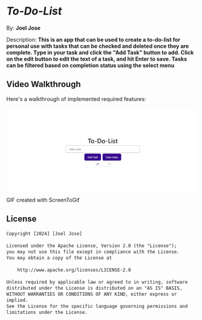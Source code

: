 # *To-Do-List*

By: **Joel Jose**

Description: **This is an app that can be used to create a to-do-list for personal use with tasks that can be checked and deleted once they are complete. Type in your task and click the "Add Task" button to add. Click on the edit button to edit the text of a task, and hit Enter to save. Tasks can be filtered based on completion status using the select menu**

## Video Walkthrough

Here's a walkthrough of implemented required features:

<img src='./ToDoListGif2.gif' title='Video Walkthrough' width='' alt='Video Walkthrough' />

GIF created with ScreenToGif


## License

    Copyright [2024] [Joel Jose]

    Licensed under the Apache License, Version 2.0 (the "License");
    you may not use this file except in compliance with the License.
    You may obtain a copy of the License at

        http://www.apache.org/licenses/LICENSE-2.0

    Unless required by applicable law or agreed to in writing, software
    distributed under the License is distributed on an "AS IS" BASIS,
    WITHOUT WARRANTIES OR CONDITIONS OF ANY KIND, either express or implied.
    See the License for the specific language governing permissions and
    limitations under the License.
